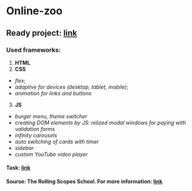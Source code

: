 # Online-zoo

## Ready project: [link](https://balzamova.github.io/online-zoo/online-zoo/pages/main/)

### Used frameworks: </br>
1. **HTML**
2. **CSS**
*   *flex*;
*   *adaptive for devices (desktop, tablet, mobile)*;
*   *animation for links and buttons*
3. **JS**
*   *burger menu, theme switcher*
*   *creating DOM elements by JS: relized modal windows for paying with validation forms*
*   *infinity carousels*
*   *auto switching of cards with timer*
*   *sidebar*
*   *custom YouTube video player*

#### Task: [link](https://rolling-scopes-school.github.io/stage0/#/stage1/tasks/online-zoo/variant-2)

#### Sourse: The Rolling Scopes School. For more information: [link](https://rs.school/js/)
